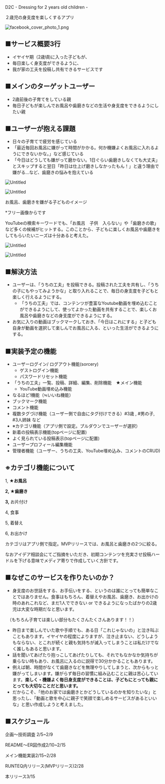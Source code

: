 D2C - Dressing for 2 years old children -

２歳児の身支度を楽しくするアプリ

![facebook_cover_photo_1.png](https://s3-us-west-2.amazonaws.com/secure.notion-static.com/7fa2b917-8289-4206-8917-779d5105fb59/facebook_cover_photo_1.png)

## ■サービス概要3行

- イヤイヤ期（2歳頃)に入った子どもが、
- 毎日楽しく身支度ができるように、
- 我が家の工夫を投稿し共有できるサービスです

## ■メインのターゲットユーザー

- 2歳前後の子育てをしている親
- 毎日子どもが楽しんでお風呂や歯磨きなどの生活や身支度をできるようにしたい親

## ■ユーザーが抱える課題

- 日々の子育てで疲労を感じている
- 「最近毎回お風呂に嫌がって時間がかかる。何か機嫌よくお風呂に入れるようにできないかな。」など感じている
- 「今日はどうしても嫌がって磨かない。1日ぐらい歯磨きしなくても大丈夫」とスキップすると翌日「昨日は仕上げ磨きしなかったもん！」と違う理由で嫌がる…など、歯磨きの悩みを抱えている

![Untitled](https://s3-us-west-2.amazonaws.com/secure.notion-static.com/e5ca1b4b-4258-4f2b-8ecb-e8f656fb2a46/Untitled.png)

![Untitled](https://s3-us-west-2.amazonaws.com/secure.notion-static.com/6373c3f0-e66c-4834-ab6b-8f8996e68e89/Untitled.png)

お風呂、歯磨きを嫌がる子どものイメージ

*フリー画像からです

YouTubeの検索キーワードでも、「お風呂　子供　入らない」や「歯磨きの歌」など多くの候補がヒットする。このことから、子どもに楽しくお風呂や歯磨きをしてもらいたいニーズは十分あると考えた。

![Untitled](https://s3-us-west-2.amazonaws.com/secure.notion-static.com/77e52633-4c02-43bc-be7a-86837a086302/Untitled.png)

![Untitled](https://s3-us-west-2.amazonaws.com/secure.notion-static.com/37343fd6-5ff7-4eb8-806c-9961a99d92d6/Untitled.png)

## ■解決方法

- ユーザーは、「うちの工夫」を投稿できる。投稿された工夫を共有し、「うちの子にもやってみようかな」と取り入れることで、毎日の身支度を子どもと楽しく行えるようにする。
    - 「うちの工夫」では、コンテンツが豊富なYoutube動画を埋め込むことができるようにして、使ってよかった動画を共有することで、楽しくお風呂や歯磨きなどの身支度ができるようにする。
- お気に入りの動画はブックマークしておき、「今日はこれにする」と子ども自身が動画を選択して楽しんでお風呂に入る、といった生活ができるようにする。

## ■実装予定の機能

- ユーザーログイン/ ログアウト機能(sorcery)
    - ゲストログイン機能
    - パスワードリセット機能
- 「うちの工夫」一覧、投稿、詳細、編集、削除機能　★メイン機能
    - YouTube動画埋め込み機能
- なるほど!機能（≒いいね機能）
- ブックマーク機能
- コメント機能
- 複数タグづけ機能（ユーザー側で自由にタグ付けできる）#3歳 , #男の子, #3人姉妹 など
- ※カテゴリ機能（アプリ側で設定。プルダウンでユーザーが選択）
- 新着の投稿表示機能(topページに配置)
- よく見られている投稿表示(topページに配置)
- ユーザープロフィール編集機能
- 管理者機能（ユーザー、うちの工夫、YouTube埋め込み、コメントのCRUD)

## ※カテゴリ機能について

1, **★お風呂**

**2, ★歯磨き**

**3,** お片付け

4, 食事

5, 着替え

6, お出かけ

カテゴリはアプリ側で指定。MVPリリースでは、お風呂と歯磨きの2つに絞る。

なおアイデア相談会にてご指摘をいただき、初期コンテンツを充実させ投稿ハードルを下げる意味でメディア寄りで作成していく方針です。

## ■なぜこのサービスを作りたいのか？

- 身支度のお世話をする、お手伝いをする、というのは誰にとっても簡単なことではありません。食事はもちろん、着替えやお風呂、歯磨き、お出かけの時のあれこれなど、まだ1人でできない or できるようになったばかりの2歳児は大変な時期だなと思います。

　（もちろん子育ては楽しい部分もたくさんたくさんあります！！）

- 昨日まで楽しんでいた歌や手順でも、ある日「これじゃないの」と泣き叫ぶこともあります。イヤイヤの程度によりますが、泣き止まない、どうしようもならない、とこれが続くと親も気持ちが滅入ってしまうことは私だけでなく誰しもあると思います。
- 話を聞いてあげたり抱っこしてあげたりしても、それでもなかなか気持ちが乗らない時もあり、お風呂に入るのに説得で30分かかることもあります。
- 例えば朝、時間がなくて歯磨きなどを無理やりしてしまうと、次からもっと嫌がってしまいます。嫌がらず毎日の習慣に組み込むことに親は苦心しています。**楽しく・機嫌よく毎日身支度ができることは、子どもにとっても親にとっても大切なことだと思います。**
- だからこそ、「他のお家では歯磨きとかどうしているのかを知りたいな」と思ったし、「動画と歌を中心に親子で笑顔で楽しめるサービスがあるといいな」と思い作成しようと考えました。

## ■スケジュール

企画〜技術調査 2/5~2/9

README〜ER図作成2/10~2/15

メイン機能実装2/15~2/28

RUNTEQ内リリース(MVPリリース)2/28

本リリース3/15
